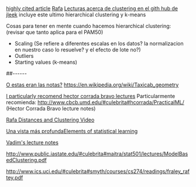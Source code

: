 
[highly cited article](http://www.pnas.org/content/95/25/14863.full)
[Rafa](http://rafalab.jhsph.edu/688/lec/lecture-5-clustering.pdf)
[Lecturas acerca de clustering en el gith hub de jleek](https://github.com/DataScienceSpecialization/courses/blob/master/04_ExploratoryAnalysis/hierarchicalClustering/index.md)
incluye este ultimo hierarchical clustering y k-means

Cosas para tener en mente cuando hacemos hierarchical clustering: (revisar que tanto aplica para el PAM50)
  * Scaling (Se refiere a diferentes escalas en los datos?  la normalizacion en nuestro caso lo resuelve?  y el efecto de lote no?)
  * Outliers
  * Starting values (k-means) 
  
  
  
##------

[O estas eran las notas?](http://jtleek.com/genstats_site/lecture_notes/01_12_Clustering.pdf)
https://en.wikipedia.org/wiki/Taxicab_geometry



[I particularly recomend hector corrada bravo lectures](http://stat.ethz.ch/education/semesters/SS_2006/CompStat/sk-ch2.pdf)
Particularmente recomienda: http://www.cbcb.umd.edu/#culebrita#hcorrada/PracticalML/  (Hector Corrada Bravo lecture notes)

[Rafa Distances and Clustering Video](https://www.youtube.com/watch?v=wQhVWUcXM0A)

[Una vista más profundaElements of statistical learning](http://statweb.stanford.edu/~tibs/ElemStatLearn/)

[Vadim's lecture notes](https://dl.dropboxusercontent.com/u/7710864/jhsph753/lectures/vadim.pdf)

http://www.public.iastate.edu/#culebrita#maitra/stat501/lectures/ModelBasedClustering.pdf

http://www.ics.uci.edu/#culebrita#smyth/courses/cs274/readings/fraley_raftey.pdf
